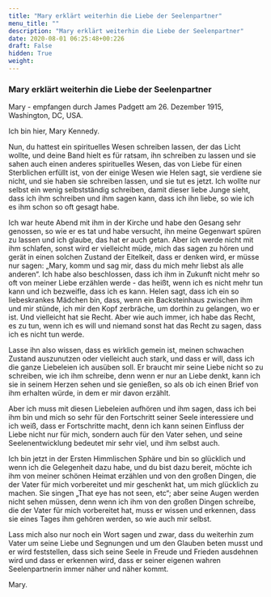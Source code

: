 ```yaml
---
title: "Mary erklärt weiterhin die Liebe der Seelenpartner"
menu_title: ""
description: "Mary erklärt weiterhin die Liebe der Seelenpartner"
date: 2020-08-01 06:25:48+00:226
draft: False
hidden: True
weight:
---
```

### Mary erklärt weiterhin die Liebe der Seelenpartner

Mary - empfangen durch James Padgett am 26. Dezember 1915, Washington, DC, USA.

Ich bin hier, Mary Kennedy.

Nun, du hattest ein spirituelles Wesen schreiben lassen, der das Licht wollte, und deine Band hielt es für ratsam, ihn schreiben zu lassen und sie sahen auch einen anderes spirituelles Wesen, das von Liebe für einen Sterblichen erfüllt ist, von der einige Wesen wie Helen sagt, sie verdiene sie nicht, und sie haben sie schreiben lassen, und sie tut es jetzt. Ich wollte nur selbst ein wenig selbstständig schreiben, damit dieser liebe Junge sieht, dass ich ihm schreiben und ihm sagen kann, dass ich ihn liebe, so wie ich es ihm schon so oft gesagt habe.

Ich war heute Abend mit ihm in der Kirche und habe den Gesang sehr genossen, so wie er es tat und habe versucht, ihn meine Gegenwart spüren zu lassen und ich glaube, das hat er auch getan. Aber ich werde nicht mit ihm schlafen, sonst wird er vielleicht müde, mich das sagen zu hören und gerät in einen solchen Zustand der Eitelkeit, dass er denken wird, er müsse nur sagen: „Mary, komm und sag mir, dass du mich mehr liebst als alle anderen“. Ich habe also beschlossen, dass ich ihm in Zukunft nicht mehr so oft von meiner Liebe erzählen werde - das heißt, wenn ich es nicht mehr tun kann und ich bezweifle, dass ich es kann. Helen sagt, dass ich ein so liebeskrankes Mädchen bin, dass, wenn ein Backsteinhaus zwischen ihm und mir stünde, ich mir den Kopf zerbräche, um dorthin zu gelangen, wo er ist. Und vielleicht hat sie Recht. Aber wie auch immer, ich habe das Recht, es zu tun, wenn ich es will und niemand sonst hat das Recht zu sagen, dass ich es nicht tun werde.

Lasse ihn also wissen, dass es wirklich gemein ist, meinen schwachen Zustand auszunutzen oder vielleicht auch stark, und dass er will, dass ich die ganze Liebeleien ich ausüben soll. Er braucht mir seine Liebe nicht so zu schreiben, wie ich ihm schreibe, denn wenn er nur an Liebe denkt, kann ich sie in seinem Herzen sehen und sie genießen, so als ob ich einen Brief von ihm erhalten würde, in dem er mir davon erzählt.

Aber ich muss mit diesen Liebeleien aufhören und ihm sagen, dass ich bei ihm bin und mich so sehr für den Fortschritt seiner Seele interessiere und ich weiß, dass er Fortschritte macht, denn ich kann seinen Einfluss der Liebe nicht nur für mich, sondern auch für den Vater sehen, und seine Seelenentwicklung bedeutet mir sehr viel, und ihm selbst auch.

Ich bin jetzt in der Ersten Himmlischen Sphäre und bin so glücklich und wenn ich die Gelegenheit dazu habe, und du bist dazu bereit, möchte ich ihm von meiner schönen Heimat erzählen und von den großen Dingen, die der Vater für mich vorbereitet und mir geschenkt hat, um mich glücklich zu machen. Sie singen „That eye has not seen, etc“; aber seine Augen werden nicht sehen müssen, denn wenn ich ihm von den großen Dingen schreibe, die der Vater für mich vorbereitet hat, muss er wissen und erkennen, dass sie eines Tages ihm gehören werden, so wie auch mir selbst.

Lass mich also nur noch ein Wort sagen und zwar, dass du weiterhin zum Vater um seine Liebe und Segnungen und um den Glauben beten musst und er wird feststellen, dass sich seine Seele in Freude und Frieden ausdehnen wird und dass er erkennen wird, dass er seiner eigenen wahren Seelenpartnerin immer näher und näher kommt.

Mary.     
